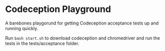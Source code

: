Codeception Playground
======================

A barebones playgorund for getting Codeception acceptance tests up and running quickly.

Run `bash start.sh` to download codeception and chromedriver and run the tests in the tests/acceptance folder.